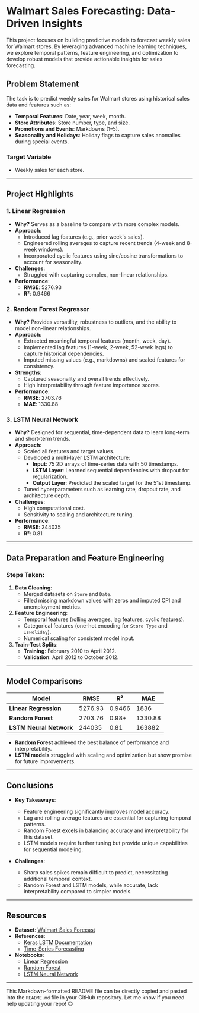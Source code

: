 # **Walmart Sales Forecasting: Data-Driven Insights**

This project focuses on building predictive models to forecast weekly sales for Walmart stores. By leveraging advanced machine learning techniques, we explore temporal patterns, feature engineering, and optimization to develop robust models that provide actionable insights for sales forecasting.

## **Problem Statement**
The task is to predict weekly sales for Walmart stores using historical sales data and features such as:
- **Temporal Features**: Date, year, week, month.
- **Store Attributes**: Store number, type, and size.
- **Promotions and Events**: Markdowns (1–5).
- **Seasonality and Holidays**: Holiday flags to capture sales anomalies during special events.

### **Target Variable**
- Weekly sales for each store.

---

## **Project Highlights**
### **1. Linear Regression**
- **Why?** Serves as a baseline to compare with more complex models.
- **Approach**:
  - Introduced lag features (e.g., prior week's sales).
  - Engineered rolling averages to capture recent trends (4-week and 8-week windows).
  - Incorporated cyclic features using sine/cosine transformations to account for seasonality.
- **Challenges**:
  - Struggled with capturing complex, non-linear relationships.
- **Performance**:
  - **RMSE**: 5276.93
  - **R²**: 0.9466

### **2. Random Forest Regressor**
- **Why?** Provides versatility, robustness to outliers, and the ability to model non-linear relationships.
- **Approach**:
  - Extracted meaningful temporal features (month, week, day).
  - Implemented lag features (1-week, 2-week, 52-week lags) to capture historical dependencies.
  - Imputed missing values (e.g., markdowns) and scaled features for consistency.
- **Strengths**:
  - Captured seasonality and overall trends effectively.
  - High interpretability through feature importance scores.
- **Performance**:
  - **RMSE**: 2703.76
  - **MAE**: 1330.88

### **3. LSTM Neural Network**
- **Why?** Designed for sequential, time-dependent data to learn long-term and short-term trends.
- **Approach**:
  - Scaled all features and target values.
  - Developed a multi-layer LSTM architecture:
    - **Input**: 75 2D arrays of time-series data with 50 timestamps.
    - **LSTM Layer**: Learned sequential dependencies with dropout for regularization.
    - **Output Layer**: Predicted the scaled target for the 51st timestamp.
  - Tuned hyperparameters such as learning rate, dropout rate, and architecture depth.
- **Challenges**:
  - High computational cost.
  - Sensitivity to scaling and architecture tuning.
- **Performance**:
  - **RMSE**: 244035
  - **R²**: 0.81

---

## **Data Preparation and Feature Engineering**
### **Steps Taken**:
1. **Data Cleaning**:
   - Merged datasets on `Store` and `Date`.
   - Filled missing markdown values with zeros and imputed CPI and unemployment metrics.
2. **Feature Engineering**:
   - Temporal features (rolling averages, lag features, cyclic features).
   - Categorical features (one-hot encoding for `Store Type` and `IsHoliday`).
   - Numerical scaling for consistent model input.
3. **Train-Test Splits**:
   - **Training**: February 2010 to April 2012.
   - **Validation**: April 2012 to October 2012.

---

## **Model Comparisons**
| Model                  | RMSE     | R²      | MAE     |
|------------------------|----------|---------|---------|
| **Linear Regression**  | 5276.93  | 0.9466  | 1836    |
| **Random Forest**      | 2703.76  | 0.98+   | 1330.88 |
| **LSTM Neural Network**| 244035   | 0.81    | 163882  |

- **Random Forest** achieved the best balance of performance and interpretability.
- **LSTM models** struggled with scaling and optimization but show promise for future improvements.

---

## **Conclusions**
- **Key Takeaways**:
  - Feature engineering significantly improves model accuracy.
  - Lag and rolling average features are essential for capturing temporal patterns.
  - Random Forest excels in balancing accuracy and interpretability for this dataset.
  - LSTM models require further tuning but provide unique capabilities for sequential modeling.

- **Challenges**:
  - Sharp sales spikes remain difficult to predict, necessitating additional temporal context.
  - Random Forest and LSTM models, while accurate, lack interpretability compared to simpler models.

---

## **Resources**
- **Dataset**: [Walmart Sales Forecast](https://www.kaggle.com/datasets/aslanahmedov/walmart-sales-forecast)
- **References**:
  - [Keras LSTM Documentation](https://keras.io/api/layers/recurrent_layers/lstm/)
  - [Time-Series Forecasting](https://machinelearningmastery.com/multivariate-time-series-forecasting-lstms-keras/)
- **Notebooks**:
  - [Linear Regression](https://colab.research.google.com/drive/1pBby3dPgeNrx7FNnA6ZpM9jduqkwXLkt)
  - [Random Forest](https://colab.research.google.com/drive/1qGeyMYRrfVXQG4s6vjWGeU24XFXMsIQf)
  - [LSTM Neural Network](https://colab.research.google.com/drive/1QbqwAzxZJphEnIVH6DO5EpUPONdf6Lqx)

---

This Markdown-formatted README file can be directly copied and pasted into the `README.md` file in your GitHub repository. Let me know if you need help updating your repo! 😊
